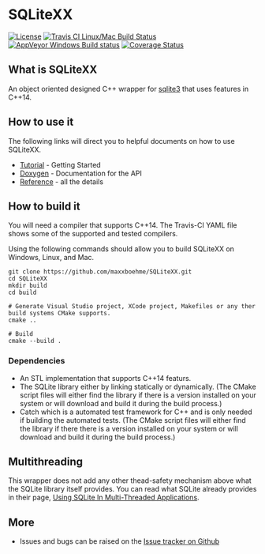 # SQLiteXX
[![License](https://img.shields.io/badge/license-MIT-blue.svg)](https://github.com/maxxboehme/SQLiteXX/blob/master/LICENSE.txt)
[![Travis CI Linux/Mac Build Status](https://travis-ci.org/maxxboehme/SQLiteXX.svg?branch=master)](https://travis-ci.org/maxxboehme/SQLiteXX)
[![AppVeyor Windows Build status](https://ci.appveyor.com/api/projects/status/wkrlgfv2p5mm5cgg/branch/master?svg=true)](https://ci.appveyor.com/project/maxxboehme/sqlitexx/branch/master)
[![Coverage Status](https://coveralls.io/repos/github/maxxboehme/SQLiteXX/badge.svg)](https://coveralls.io/github/maxxboehme/SQLiteXX)

## What is SQLiteXX
An object oriented designed C++ wrapper for [sqlite3](https://www.sqlite.org) that uses features in C++14.

## How to use it
The following links will direct you to helpful documents on how to use SQLiteXX.

* [Tutorial](docs/tutorial.md) - Getting Started
* [Doxygen](https://maxxboehme.github.io/SQLiteXX/doxygen/html) - Documentation for the API
* [Reference](docs/ReadMe.md) - all the details

## How to build it
You will need a compiler that supports C++14. The Travis-CI YAML file shows some of the supported and tested compilers.

Using the following commands should allow you to build SQLiteXX on Windows, Linux, and Mac.
```Shell
git clone https://github.com/maxxboehme/SQLiteXX.git
cd SQLiteXX
mkdir build
cd build

# Generate Visual Studio project, XCode project, Makefiles or any ther build systems CMake supports.
cmake ..

# Build
cmake --build .
```

### Dependencies
* An STL implementation that supports C++14 featurs.
* The SQLite library either by linking statically or dynamically. (The CMake script files will either find the library if there is a version installed on your system or will download and build it during the build process.)
* Catch which is a automated test framework for C++ and is only needed if building the automated tests. (The CMake script files will either find the library if there there is a version installed on your system or will download and build it during the build process.)

## Multithreading
This wrapper does not add any other thead-safety mechanism above what the SQLite library itself provides. You can read what SQLite
already provides in their page, [Using SQLite In Multi-Threaded Applications](http://www.sqlite.org/threadsafe.html).

## More
* Issues and bugs can be raised on the [Issue tracker on Github](https://github.com/maxxboehme/SQLiteXX/issues)

